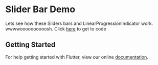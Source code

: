 # Slider Bar Demo

Lets see how these Sliders bars and LinearProgressionIndicator work. wwwwoooooooooosh.
Click [here](https://github.com/amaan75/flutter_tuts/tree/master/slider_bar_demo/lib/main.dart) to get to code

## Getting Started

For help getting started with Flutter, view our online
[documentation](https://flutter.io/).
